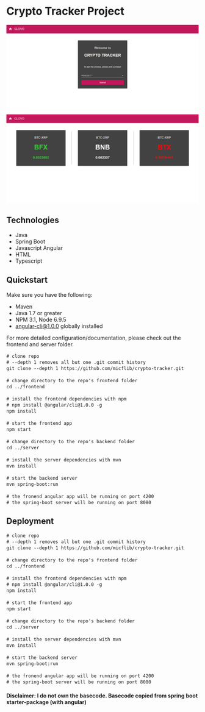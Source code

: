 # Crypto Tracker Project

![alt text](https://raw.githubusercontent.com/micflib/images/master/product.png)   
![alt text](https://raw.githubusercontent.com/micflib/images/master/price.png)

## Technologies
* Java
* Spring Boot
* Javascript Angular
* HTML
* Typescript


## Quickstart

Make sure you have the following:  
* Maven
* Java 1.7 or greater 
* NPM 3.1, Node 6.9.5
* angular-cli@1.0.0 globally installed

For more detailed configuration/documentation, please check out the frontend and server folder.

```
# clone repo
# --depth 1 removes all but one .git commit history
git clone --depth 1 https://github.com/micflib/crypto-tracker.git

# change directory to the repo's frontend folder
cd ../frontend

# install the frontend dependencies with npm
# npm install @angular/cli@1.0.0 -g
npm install

# start the frontend app
npm start

# change directory to the repo's backend folder
cd ../server

# install the server dependencies with mvn
mvn install

# start the backend server
mvn spring-boot:run

# the fronend angular app will be running on port 4200
# the spring-boot server will be running on port 8080
```


## Deployment

```
# clone repo
# --depth 1 removes all but one .git commit history
git clone --depth 1 https://github.com/micflib/crypto-tracker.git

# change directory to the repo's frontend folder
cd ../frontend

# install the frontend dependencies with npm
# npm install @angular/cli@1.0.0 -g
npm install

# start the frontend app
npm start

# change directory to the repo's backend folder
cd ../server

# install the server dependencies with mvn
mvn install

# start the backend server
mvn spring-boot:run

# the fronend angular app will be running on port 4200
# the spring-boot server will be running on port 8080
```
#### Disclaimer: I do not own the basecode. Basecode copied from spring boot starter-package (with angular)
